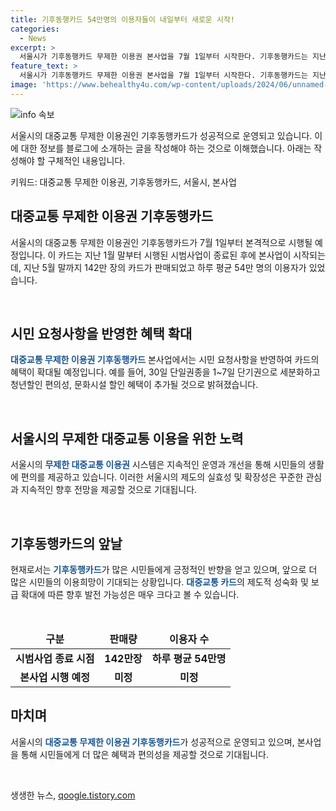 ```yaml
---
title: 기후동행카드 54만명의 이용자들이 내일부터 새로운 시작!
categories:
  - News
excerpt: >
  서울시가 기후동행카드 무제한 이용권 본사업을 7월 1일부터 시작한다. 기후동행카드는 지난 1월부터 시작돼 5월말까지 약 142만장이 판매됐고, 하루평균 54만명이 이용 중이다. 시는 단일권종을 세분화하고 청년할인, 문화시설 할인 혜택을 확대하여 시민 요청을 반영했다. 기후동행카드 본사업 시작을 앞둔 30일에는 광화문역에서 홍보물이 전시됐다.
feature_text: >
  서울시가 기후동행카드 무제한 이용권 본사업을 7월 1일부터 시작한다. 기후동행카드는 지난 1월부터 시작돼 5월말까지 약 142만장이 판매됐고, 하루평균 54만명이 이용 중이다. 시는 단일권종을 세분화하고 청년할인, 문화시설 할인 혜택을 확대하여 시민 요청을 반영했다. 기후동행카드 본사업 시작을 앞둔 30일에는 광화문역에서 홍보물이 전시됐다.
image: 'https://www.behealthy4u.com/wp-content/uploads/2024/06/unnamed-file.png'
---
```


<p><img src="https://www.behealthy4u.com/wp-content/uploads/2024/06/unnamed-file.png" alt="info 속보" /></p>

<p>서울시의 대중교통 무제한 이용권인 기후동행카드가 성공적으로 운영되고 있습니다. 이에 대한 정보를 블로그에 소개하는 글을 작성해야 하는 것으로 이해했습니다. 아래는 작성해야 할 구체적인 내용입니다.</p>

<p>키워드: 대중교통 무제한 이용권, 기후동행카드, 서울시, 본사업</p>

<h2 data-ke-size="size26">대중교통 무제한 이용권 기후동행카드</h2>

<p>서울시의 대중교통 무제한 이용권인 기후동행카드가 7월 1일부터 본격적으로 시행될 예정입니다. 이 카드는 지난 1월 말부터 시행된 시범사업이 종료된 후에 본사업이 시작되는데, 지난 5월 말까지 142만 장의 카드가 판매되었고 하루 평균 54만 명의 이용자가 있었습니다.</p>

<p data-ke-size="size16">&nbsp;</p>

<h2 data-ke-size="size26">시민 요청사항을 반영한 혜택 확대</h2>

<p><b><span style="color: #1a5490;">대중교통 무제한 이용권 기후동행카드</span></b> 본사업에서는 시민 요청사항을 반영하여 카드의 혜택이 확대될 예정입니다. 예를 들어, 30일 단일권종을 1~7일 단기권으로 세분화하고 청년할인 편의성, 문화시설 할인 혜택이 추가될 것으로 밝혀졌습니다.</p>

<p data-ke-size="size16">&nbsp;</p>

<h2 data-ke-size="size26">서울시의 무제한 대중교통 이용을 위한 노력</h2>

<p>서울시의 <b><span style="color: #1a5490;">무제한 대중교통 이용권</span></b> 시스템은 지속적인 운영과 개선을 통해 시민들의 생활에 편의를 제공하고 있습니다. 이러한 서울시의 제도의 실효성 및 확장성은 꾸준한 관심과 지속적인 향후 전망을 제공할 것으로 기대됩니다.</p>

<p data-ke-size="size16">&nbsp;</p>

<h2 data-ke-size="size26">기후동행카드의 앞날</h2>

<p>현재로서는 <b><span style="color: #1a5490;">기후동행카드</span></b>가 많은 시민들에게 긍정적인 반향을 얻고 있으며, 앞으로 더 많은 시민들의 이용희망이 기대되는 상황입니다. <b><span style="color: #1a5490;">대중교통 카드</span></b>의 제도적 성숙화 및 보급 확대에 따른 향후 발전 가능성은 매우 크다고 볼 수 있습니다.</p>

<p data-ke-size="size16">&nbsp;</p>

<table>
<thead>
<tr>
<td style="text-align: center; height: 17px;"><b>구분</b></td>
<td style="text-align: center; height: 17px;"><b>판매량</b></td>
<td style="text-align: center; height: 17px;"><b>이용자 수</b></td>
</tr>
</thead>
<tbody>
<tr>
<td style="text-align: center; height: 17px;"><b>시범사업 종료 시점</b></td>
<td style="text-align: center; height: 17px;"><b>142만장</b></td>
<td style="text-align: center; height: 17px;"><b>하루 평균 54만명</b></td>
</tr>
<tr>
<td style="text-align: center; height: 17px;"><b>본사업 시행 예정</b></td>
<td style="text-align: center; height: 17px;"><b>미정</b></td>
<td style="text-align: center; height: 17px;"><b>미정</b></td>
</tr>
</tbody>
</table>

<h2 data-ke-size="size26">마치며</h2>

<p>서울시의 <b><span style="color: #1a5490;">대중교통 무제한 이용권 기후동행카드</span></b>가 성공적으로 운영되고 있으며, 본사업을 통해 시민들에게 더 많은 혜택과 편의성을 제공할 것으로 기대됩니다.</p>

<p data-ke-size="size16">&nbsp;</p>
생생한 뉴스, <a href="https://qoogle.tistory.com" rel="dofollow">qoogle.tistory.com</a>


